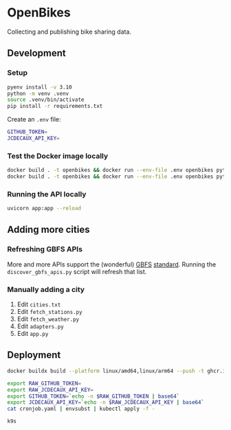 # OpenBikes

Collecting and publishing bike sharing data.

## Development

### Setup

```sh
pyenv install -v 3.10
python -m venv .venv
source .venv/bin/activate
pip install -r requirements.txt
```

Create an `.env` file:

```sh
GITHUB_TOKEN=
JCDECAUX_API_KEY=
```

### Test the Docker image locally

```sh
docker build . -t openbikes && docker run --env-file .env openbikes python /code/fetch_stations.py
docker build . -t openbikes && docker run --env-file .env openbikes python /code/fetch_weather.py
```

### Running the API locally

```sh
uvicorn app:app --reload
```

## Adding more cities

### Refreshing GBFS APIs

More and more APIs support the (wonderful) [GBFS](https://mobilitydata.org/gbfs-and-shared-mobility-data-policy-in-europe/) [standard](https://gbfs.mobilitydata.org/). Running the `discover_gbfs_apis.py` script will refresh that list.

### Manually adding a city

1. Edit `cities.txt`
2. Edit `fetch_stations.py`
3. Edit `fetch_weather.py`
4. Edit `adapters.py`
5. Edit `app.py`

## Deployment

```sh
docker buildx build --platform linux/amd64,linux/arm64 --push -t ghcr.io/maxhalford/openbikes:latest .

export RAW_GITHUB_TOKEN=
export RAW_JCDECAUX_API_KEY=
export GITHUB_TOKEN=`echo -n $RAW_GITHUB_TOKEN | base64`
export JCDECAUX_API_KEY=`echo -n $RAW_JCDECAUX_API_KEY | base64`
cat cronjob.yaml | envsubst | kubectl apply -f -

k9s
```
